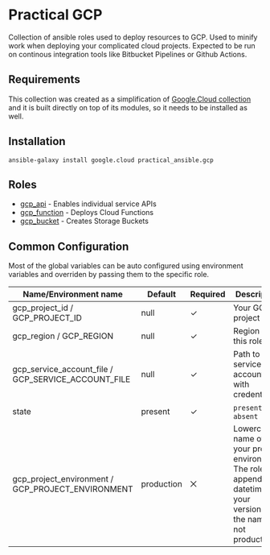 # Practical GCP

Collection of ansible roles used to deploy resources to GCP. Used to minify work when deploying your complicated cloud projects. Expected to be run on continous integration tools like Bitbucket Pipelines or Github Actions.

## Requirements

This collection was created as a simplification of [Google.Cloud collection](https://docs.ansible.com/ansible/latest/collections/google/cloud/) and it is built directly on top of its modules, so it needs to be installed as well.

## Installation

```shell
ansible-galaxy install google.cloud practical_ansible.gcp
```

## Roles

* [gcp_api](./roles/gcp_api) - Enables individual service APIs
* [gcp_function](./roles/gcp_function) - Deploys Cloud Functions
* [gcp_bucket](./roles/gcp_bucket) - Creates Storage Buckets

## Common Configuration

Most of the global variables can be auto configured using environment variables and overriden by passing them to the specific role.

| Name/Environment name                               | Default    | Required | Description           |
|-----------------------------------------------------|------------|----------|-----------------------|
| gcp_project_id / GCP_PROJECT_ID                     | null       | ✓        | Your GCP project ID   |
| gcp_region / GCP_REGION                             | null       | ✓        | Region for this role  |
| gcp_service_account_file / GCP_SERVICE_ACCOUNT_FILE | null       | ✓        | Path to the service account file with credentials |
| state                                               | present    | ✓        | `present` or `absent` |
| gcp_project_environment / GCP_PROJECT_ENVIRONMENT   | production | ⨉        | Lowercase name of your project environment. The role will append datetime to your versions if the name is not production | 
